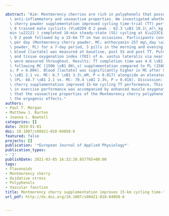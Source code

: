 ---
abstract: "Aim: Montmorency cherries are rich in polyphenols that possess antioxidant,\
  \ anti-inflammatory and vasoactive properties. We investigated whether 7-day Montmorency\
  \ cherry powder supplementation improved cycling time-trial (TT) performance. Methods:\
  \ 8 trained male cyclists (V\u02D9 O 2 peak : 62.3 \xB1 10.1\_ml\_kg \u22121 \_\
  min \u22121 ) completed 10-min steady-state (SS) cycling at $\u223C$ 65% V\u02D9\
  \ O 2 peak followed by a 15-km TT on two occasions. Participants consumed 6 pills\
  \ per day (Montmorency cherry powder, MC; anthocyanin 257 mg\_day \u22121 or dextrose\
  \ powder, PL) for a 7-day period, 3 pills in the morning and evening. Capillary\
  \ blood [lactate] was measured at baseline, post SS and post TT. Pulmonary gas exchange\
  \ and tissue oxygenation index (TOI) of m. vastus lateralis via near-infrared spectroscopy,\
  \ were measured throughout. Results: TT completion time was 4.6 \xB1 2.9% faster\
  \ following MC (1506 \xB1 86\_s) supplementation compared to PL (1580 \xB1 102\_\
  s; P = 0.004). Blood [lactate] was significantly higher in MC after SS (PL: 4.4\
  \ \xB1 2.1 vs. MC: 6.7 \xB1 3.3\_mM, P = 0.017) alongside an elevated baseline TOI\
  \ (PL: 68.7 \xB1 2.1 vs. MC: 70.4 \xB1 2.3%, P = 0.018). Discussion: Montmorency\
  \ cherry supplementation improved 15-km cycling TT performance. This improvement\
  \ in exercise performance was accompanied by enhanced muscle oxygenation suggesting\
  \ that the vasoactive properties of the Montmorency cherry polyphenols may underpin\
  \ the ergogenic effects."
authors:
- Paul T. Morgan
- Matthew J. Barton
- Joanna L. Bowtell
categories: []
date: 2019-01-01
doi: 10.1007/s00421-018-04058-6
featured: false
projects: []
publication: '*European Journal of Applied Physiology*'
publication_types:
- '2'
publishDate: 2021-03-05 16:32:20.857765+00:00
tags:
- Flavonoids
- Montmorency cherry
- Oxidative stress
- Polyphenols
- Vascular function
title: Montmorency cherry supplementation improves 15-km cycling time-trial performance
url_pdf: http://dx.doi.org/10.1007/s00421-018-04058-6

---

